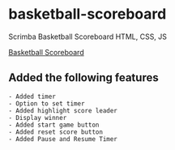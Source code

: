 # basketball-scoreboard
 Scrimba Basketball Scoreboard HTML, CSS, JS
 	
  [Basketball Scoreboard](https://fabulous-smakager-935376.netlify.app/)
  
  ## Added the following features
	- Added timer
    - Option to set timer
	- Added highlight score leader
    - Display winner
	- Added start game button
    - Added reset score button
    - Added Pause and Resume Timer

